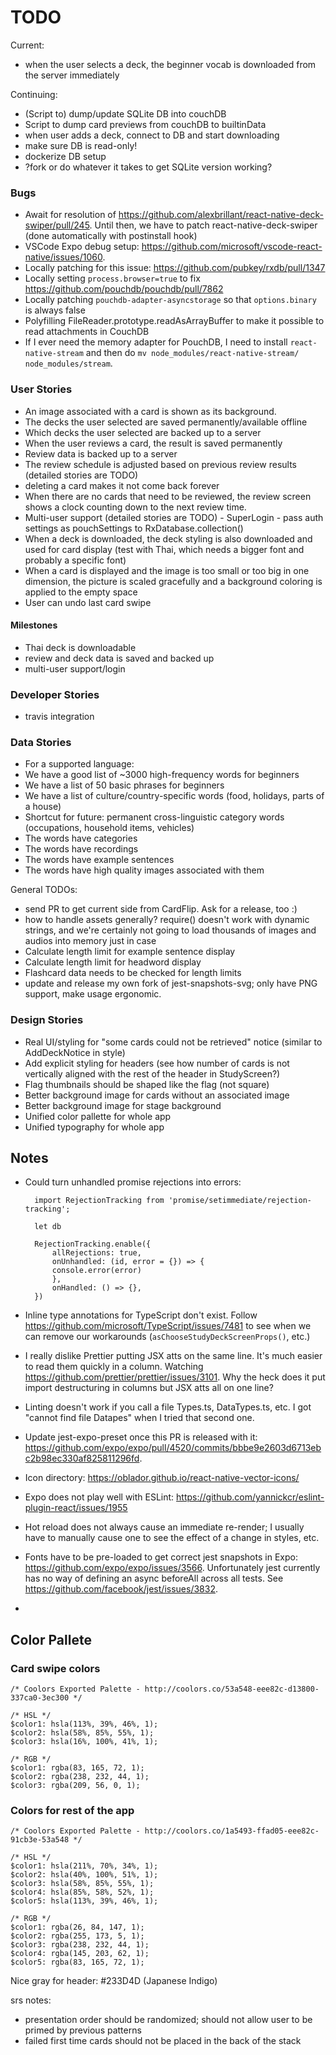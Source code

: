 # TODO

Current:

- when the user selects a deck, the beginner vocab is downloaded from the server immediately

Continuing:

- (Script to) dump/update SQLite DB into couchDB
- Script to dump card previews from couchDB to builtinData
- when user adds a deck, connect to DB and start downloading
- make sure DB is read-only!
- dockerize DB setup
- ?fork or do whatever it takes to get SQLite version working?

### Bugs

- Await for resolution of https://github.com/alexbrillant/react-native-deck-swiper/pull/245. Until then, we have to patch react-native-deck-swiper (done automatically with postinstall hook)
- VSCode Expo debug setup: https://github.com/microsoft/vscode-react-native/issues/1060.
- Locally patching for this issue: https://github.com/pubkey/rxdb/pull/1347
- Locally setting `process.browser=true` to fix https://github.com/pouchdb/pouchdb/pull/7862
- Locally patching `pouchdb-adapter-asyncstorage` so that `options.binary` is always false
- Polyfilling FileReader.prototype.readAsArrayBuffer to make it possible to read attachments in CouchDB
- If I ever need the memory adapter for PouchDB, I need to install `react-native-stream` and then do `mv node_modules/react-native-stream/ node_modules/stream`.

### User Stories

- An image associated with a card is shown as its background.
- The decks the user selected are saved permanently/available offline
- Which decks the user selected are backed up to a server
- When the user reviews a card, the result is saved permanently
- Review data is backed up to a server
- The review schedule is adjusted based on previous review results (detailed stories are TODO)
- deleting a card makes it not come back forever
- When there are no cards that need to be reviewed, the review screen shows a clock counting down to the next review time.
- Multi-user support (detailed stories are TODO) - SuperLogin - pass auth settings as pouchSettings to RxDatabase.collection()
- When a deck is downloaded, the deck styling is also downloaded and used for card display (test with Thai, which needs a bigger font and probably a specific font)
- When a card is displayed and the image is too small or too big in one dimension, the picture is scaled gracefully and a background coloring is applied to the empty space
- User can undo last card swipe

#### Milestones

- Thai deck is downloadable
- review and deck data is saved and backed up
- multi-user support/login

### Developer Stories

- travis integration

### Data Stories

- For a supported language:
- We have a good list of ~3000 high-frequency words for beginners
- We have a list of 50 basic phrases for beginners
- We have a list of culture/country-specific words (food, holidays, parts of a house)
- Shortcut for future: permanent cross-linguistic category words (occupations, household items, vehicles)
- The words have categories
- The words have recordings
- The words have example sentences
- The words have high quality images associated with them

General TODOs:

- send PR to get current side from CardFlip. Ask for a release, too :)
- how to handle assets generally? require() doesn't work with dynamic strings, and we're certainly not going to load thousands of images and audios into memory just in case
- Calculate length limit for example sentence display
- Calculate length limit for headword display
- Flashcard data needs to be checked for length limits
- update and release my own fork of jest-snapshots-svg; only have PNG support, make usage ergonomic.

### Design Stories

- Real UI/styling for "some cards could not be retrieved" notice (similar to AddDeckNotice in style)
- Add explicit styling for headers (see how number of cards is not vertically aligned with the rest of the header in StudyScreen?)
- Flag thumbnails should be shaped like the flag (not square)
- Better background image for cards without an associated image
- Better background image for stage background
- Unified color pallette for whole app
- Unified typography for whole app

## Notes

- Could turn unhandled promise rejections into errors:

      	import RejectionTracking from 'promise/setimmediate/rejection-tracking';

      	let db

      	RejectionTracking.enable({
      		allRejections: true,
      		onUnhandled: (id, error = {}) => {
      		console.error(error)
      		},
      		onHandled: () => {},
      	})

- Inline type annotations for TypeScript don't exist. Follow https://github.com/microsoft/TypeScript/issues/7481 to see when we can remove our workarounds (`asChooseStudyDeckScreenProps()`, etc.)
- I really dislike Prettier putting JSX atts on the same line. It's much easier to read them quickly in a column. Watching https://github.com/prettier/prettier/issues/3101. Why the heck does it put import destructuring in columns but JSX atts all on one line?
- Linting doesn't work if you call a file Types.ts, DataTypes.ts, etc. I got "cannot find file Datapes" when I tried that second one.
- Update jest-expo-preset once this PR is released with it: https://github.com/expo/expo/pull/4520/commits/bbbe9e2603d6713ebc2b98ec330af825811296fd.
- Icon directory: https://oblador.github.io/react-native-vector-icons/
- Expo does not play well with ESLint: https://github.com/yannickcr/eslint-plugin-react/issues/1955
- Hot reload does not always cause an immediate re-render; I usually have to manually cause one to see the effect of a change in styles, etc.
- Fonts have to be pre-loaded to get correct jest snapshots in Expo: https://github.com/expo/expo/issues/3566. Unfortunately jest currently has no way of defining an async beforeAll across all tests. See https://github.com/facebook/jest/issues/3832.
-

## Color Pallete

### Card swipe colors

    /* Coolors Exported Palette - http://coolors.co/53a548-eee82c-d13800-337ca0-3ec300 */

    /* HSL */
    $color1: hsla(113%, 39%, 46%, 1);
    $color2: hsla(58%, 85%, 55%, 1);
    $color3: hsla(16%, 100%, 41%, 1);

    /* RGB */
    $color1: rgba(83, 165, 72, 1);
    $color2: rgba(238, 232, 44, 1);
    $color3: rgba(209, 56, 0, 1);

### Colors for rest of the app

    /* Coolors Exported Palette - http://coolors.co/1a5493-ffad05-eee82c-91cb3e-53a548 */

    /* HSL */
    $color1: hsla(211%, 70%, 34%, 1);
    $color2: hsla(40%, 100%, 51%, 1);
    $color3: hsla(58%, 85%, 55%, 1);
    $color4: hsla(85%, 58%, 52%, 1);
    $color5: hsla(113%, 39%, 46%, 1);

    /* RGB */
    $color1: rgba(26, 84, 147, 1);
    $color2: rgba(255, 173, 5, 1);
    $color3: rgba(238, 232, 44, 1);
    $color4: rgba(145, 203, 62, 1);
    $color5: rgba(83, 165, 72, 1);

Nice gray for header: #233D4D (Japanese Indigo)

srs notes:

- presentation order should be randomized; should not allow user to be primed by previous patterns
- failed first time cards should not be placed in the back of the stack

